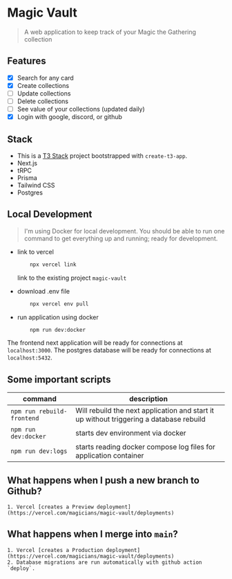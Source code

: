 # Magic Vault
> A web application to keep track of your Magic the Gathering collection

## Features
- [x] Search for any card
- [x] Create collections
- [ ] Update collections
- [ ] Delete collections
- [ ] See value of your collections (updated daily)
- [x] Login with google, discord, or github

## Stack
- This is a [T3 Stack](https://create.t3.gg/) project bootstrapped with `create-t3-app`.
- Next.js
- tRPC
- Prisma
- Tailwind CSS
- Postgres

## Local Development
> I'm using Docker for local development. You should be able to run one command to get everything up and running; ready for development.

- link to vercel
    ```bash
        npx vercel link
    ```
    link to the existing project `magic-vault`

- download .env file
    ```bash
        npx vercel env pull
    ```

- run application using docker
    ```bash
        npm run dev:docker
    ```

The frontend next application will be ready for connections at `localhost:3000`.
The postgres database will be ready for connections at `localhost:5432`.

## Some important scripts

|command|description|
|-|-|
|`npm run rebuild-frontend`|Will rebuild the next application and start it up without triggering a database rebuild|
|`npm run dev:docker`|starts dev environment via docker|
|`npm run dev:logs`|starts reading docker compose log files for application container|

## What happens when I push a new branch to Github?
    1. Vercel [creates a Preview deployment](https://vercel.com/magicians/magic-vault/deployments)

## What happens when I merge into `main`?
    1. Vercel [creates a Production deployment](https://vercel.com/magicians/magic-vault/deployments)
    2. Database migrations are run automatically with github action `deploy`.


